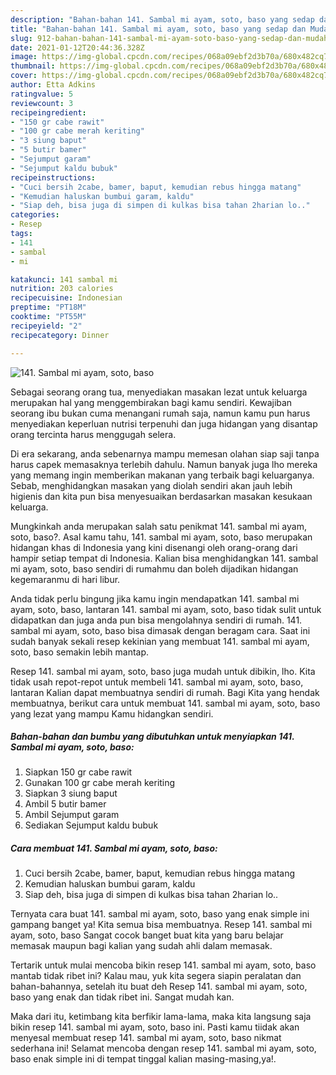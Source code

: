 ```yaml
---
description: "Bahan-bahan 141. Sambal mi ayam, soto, baso yang sedap dan Mudah Dibuat"
title: "Bahan-bahan 141. Sambal mi ayam, soto, baso yang sedap dan Mudah Dibuat"
slug: 912-bahan-bahan-141-sambal-mi-ayam-soto-baso-yang-sedap-dan-mudah-dibuat
date: 2021-01-12T20:44:36.328Z
image: https://img-global.cpcdn.com/recipes/068a09ebf2d3b70a/680x482cq70/141-sambal-mi-ayam-soto-baso-foto-resep-utama.jpg
thumbnail: https://img-global.cpcdn.com/recipes/068a09ebf2d3b70a/680x482cq70/141-sambal-mi-ayam-soto-baso-foto-resep-utama.jpg
cover: https://img-global.cpcdn.com/recipes/068a09ebf2d3b70a/680x482cq70/141-sambal-mi-ayam-soto-baso-foto-resep-utama.jpg
author: Etta Adkins
ratingvalue: 5
reviewcount: 3
recipeingredient:
- "150 gr cabe rawit"
- "100 gr cabe merah keriting"
- "3 siung baput"
- "5 butir bamer"
- "Sejumput garam"
- "Sejumput kaldu bubuk"
recipeinstructions:
- "Cuci bersih 2cabe, bamer, baput, kemudian rebus hingga matang"
- "Kemudian haluskan bumbui garam, kaldu"
- "Siap deh, bisa juga di simpen di kulkas bisa tahan 2harian lo.."
categories:
- Resep
tags:
- 141
- sambal
- mi

katakunci: 141 sambal mi 
nutrition: 203 calories
recipecuisine: Indonesian
preptime: "PT18M"
cooktime: "PT55M"
recipeyield: "2"
recipecategory: Dinner

---
```



![141. Sambal mi ayam, soto, baso](https://img-global.cpcdn.com/recipes/068a09ebf2d3b70a/680x482cq70/141-sambal-mi-ayam-soto-baso-foto-resep-utama.jpg)

Sebagai seorang orang tua, menyediakan masakan lezat untuk keluarga merupakan hal yang menggembirakan bagi kamu sendiri. Kewajiban seorang ibu bukan cuma menangani rumah saja, namun kamu pun harus menyediakan keperluan nutrisi terpenuhi dan juga hidangan yang disantap orang tercinta harus menggugah selera.

Di era  sekarang, anda sebenarnya mampu memesan olahan siap saji tanpa harus capek memasaknya terlebih dahulu. Namun banyak juga lho mereka yang memang ingin memberikan makanan yang terbaik bagi keluarganya. Sebab, menghidangkan masakan yang diolah sendiri akan jauh lebih higienis dan kita pun bisa menyesuaikan berdasarkan masakan kesukaan keluarga. 



Mungkinkah anda merupakan salah satu penikmat 141. sambal mi ayam, soto, baso?. Asal kamu tahu, 141. sambal mi ayam, soto, baso merupakan hidangan khas di Indonesia yang kini disenangi oleh orang-orang dari hampir setiap tempat di Indonesia. Kalian bisa menghidangkan 141. sambal mi ayam, soto, baso sendiri di rumahmu dan boleh dijadikan hidangan kegemaranmu di hari libur.

Anda tidak perlu bingung jika kamu ingin mendapatkan 141. sambal mi ayam, soto, baso, lantaran 141. sambal mi ayam, soto, baso tidak sulit untuk didapatkan dan juga anda pun bisa mengolahnya sendiri di rumah. 141. sambal mi ayam, soto, baso bisa dimasak dengan beragam cara. Saat ini sudah banyak sekali resep kekinian yang membuat 141. sambal mi ayam, soto, baso semakin lebih mantap.

Resep 141. sambal mi ayam, soto, baso juga mudah untuk dibikin, lho. Kita tidak usah repot-repot untuk membeli 141. sambal mi ayam, soto, baso, lantaran Kalian dapat membuatnya sendiri di rumah. Bagi Kita yang hendak membuatnya, berikut cara untuk membuat 141. sambal mi ayam, soto, baso yang lezat yang mampu Kamu hidangkan sendiri.

<!--inarticleads1-->

##### Bahan-bahan dan bumbu yang dibutuhkan untuk menyiapkan 141. Sambal mi ayam, soto, baso:

1. Siapkan 150 gr cabe rawit
1. Gunakan 100 gr cabe merah keriting
1. Siapkan 3 siung baput
1. Ambil 5 butir bamer
1. Ambil Sejumput garam
1. Sediakan Sejumput kaldu bubuk




<!--inarticleads2-->

##### Cara membuat 141. Sambal mi ayam, soto, baso:

1. Cuci bersih 2cabe, bamer, baput, kemudian rebus hingga matang
1. Kemudian haluskan bumbui garam, kaldu
1. Siap deh, bisa juga di simpen di kulkas bisa tahan 2harian lo..




Ternyata cara buat 141. sambal mi ayam, soto, baso yang enak simple ini gampang banget ya! Kita semua bisa membuatnya. Resep 141. sambal mi ayam, soto, baso Sangat cocok banget buat kita yang baru belajar memasak maupun bagi kalian yang sudah ahli dalam memasak.

Tertarik untuk mulai mencoba bikin resep 141. sambal mi ayam, soto, baso mantab tidak ribet ini? Kalau mau, yuk kita segera siapin peralatan dan bahan-bahannya, setelah itu buat deh Resep 141. sambal mi ayam, soto, baso yang enak dan tidak ribet ini. Sangat mudah kan. 

Maka dari itu, ketimbang kita berfikir lama-lama, maka kita langsung saja bikin resep 141. sambal mi ayam, soto, baso ini. Pasti kamu tiidak akan menyesal membuat resep 141. sambal mi ayam, soto, baso nikmat sederhana ini! Selamat mencoba dengan resep 141. sambal mi ayam, soto, baso enak simple ini di tempat tinggal kalian masing-masing,ya!.

